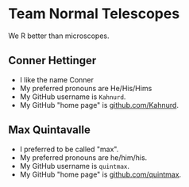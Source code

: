# Team Normal Telescopes

We R better than microscopes.

## Conner Hettinger

* I like the name Conner
* My preferred pronouns are He/His/Hims
* My GitHub username is `Kahnurd`.
* My GitHub "home page" is [github.com/Kahnurd](https://github.com/Kahnurd/).

## Max Quintavalle

* I preferred to be called "max".
* My preferred pronouns are he/him/his.
* My GitHub username is `quintmax`.
* My GitHub "home page" is [github.com/quintmax](https://github.com/quintmax/).
